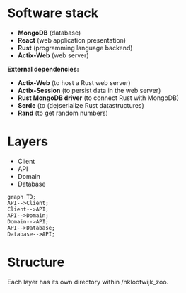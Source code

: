 # Software stack

- **MongoDB** (database)
- **React** (web application presentation)
- **Rust** (programming language backend)
- **Actix-Web** (web server)

**External dependencies:**
- **Actix-Web** (to host a Rust web server)
- **Actix-Session** (to persist data in the web server)
- **Rust MongoDB driver** (to connect Rust with MongoDB)
- **Serde** (to (de)serialize Rust datastructures)
- **Rand** (to get random numbers)

# Layers

- Client
- API
- Domain
- Database

```mermaid
graph TD;
API-->Client;
Client-->API;
API-->Domain;
Domain-->API;
API-->Database;
Database-->API;
```

# Structure

Each layer has its own directory within /nklootwijk_zoo.